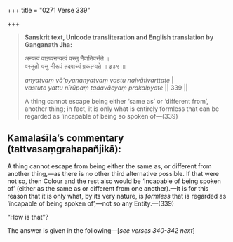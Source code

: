 +++
title = "0271 Verse 339"

+++
> **Sanskrit text, Unicode transliteration and English translation by Ganganath Jha:** 
>
> अन्यत्वं वाऽप्यनन्यत्वं वस्तु नैवातिवर्त्तते ।  
> वस्तुतो यत्तु नीरूपं तदवाच्यं प्रकल्प्यते ॥ ३३९ ॥ 
>
> *anyatvaṃ vā'pyananyatvaṃ vastu naivātivarttate* \|  
> *vastuto yattu nīrūpaṃ tadavācyaṃ prakalpyate* \|\| 339 \|\| 
>
> A thing cannot escape being either ‘same as’ or ‘different from’, another thing; in fact, it is only what is entirely formless that can be regarded as ‘incapable of being so spoken of—(339)



## Kamalaśīla’s commentary (tattvasaṃgrahapañjikā):

A thing cannot escape from being either the same as, or different from another thing,—as there is no other third alternative possible. If that were not so, then Colour and the rest also would be ‘incapable of being spoken of’ (either as the same as or different from one another).—It is for this reason that it is only what, by its very nature, is *formless* that is regarded as ‘incapable of being spoken of’,—not so any Entity.—(339)

“How is that”?

The answer is given in the following—[*see verses 340-342 next*]




